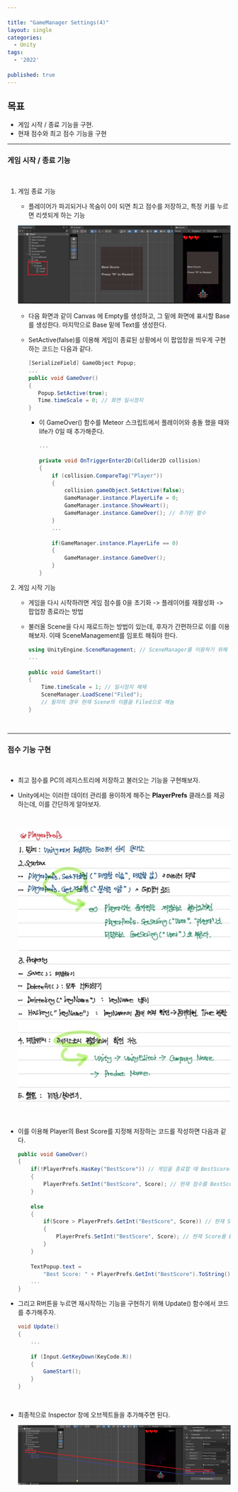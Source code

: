 ```yaml
---

title: "GameManager Settings(4)"
layout: single
categories:
  - Unity
tags:
  - '2022'

published: true
---
```




## 목표

- 게임 시작 / 종료 기능을 구현.
- 현재 점수와 최고 점수 기능을 구현



---

### 게임 시작 / 종료 기능

<br>

1. 게임 종료 기능

   - 플레이어가 파괴되거나 목숨이 0이 되면 최고 점수를 저장하고, 특정 키를 누르면 리셋되게 하는 기능

   ![image-20221004142525334](/assets/images/2022-10-04-GMSettings4/image-20221004142525334.png)

   - 다음 화면과 같이 Canvas 에 Empty를 생성하고, 그 밑에 화면에 표시할 Base를 생성한다. 마지막으로 Base 밑에 Text를 생성한다. 

   - SetActive(false)를 이용해 게임이 종료된 상황에서 이 팝업창을 띄우게 구현하는 코드는 다음과 같다.

     ```csharp
     [SerializeField] GameObject Popup;
     ...
     public void GameOver()
     {
        Popup.SetActive(true); 
        Time.timeScale = 0; // 화면 일시정지
     }
     ```

     - 이 GameOver() 함수를 Meteor 스크립트에서 플레이어와 충돌 했을 때와 life가 0일 때 추가해준다.

       ```c#
       ...
       
       private void OnTriggerEnter2D(Collider2D collision)
       {
           if (collision.CompareTag("Player"))
           {
               collision.gameObject.SetActive(false);
               GameManager.instance.PlayerLife = 0;
               GameManager.instance.ShowHeart();
               GameManager.instance.GameOver(); // 추가된 함수
           } 
           ...
           
           if(GameManager.instance.PlayerLife == 0)
           {
               GameManager.instance.GameOver();
           }
       }
       ```



2. 게임 시작 기능

   - 게임을 다시 시작하려면 게임 점수를 0을 초기화 -> 플레이어를 재활성화 -> 팝업창 종료라는 방법

   - 불러올 Scene을 다시 재로드하는 방법이 있는데, 후자가 간편하므로 이를 이용해보자. 이때 SceneManagement를 임포트 해줘야 한다.

     ```csharp
     using UnityEngine.SceneManagement; // SceneManager를 이용하기 위해 임포트
     ...
     
     public void GameStart()
     {
         Time.timeScale = 1; // 일시정지 해제
         SceneManager.LoadScene("Filed");
         // 필자의 경우 현재 Scene의 이름을 Filed으로 해놈
     }
     ```

     <br>

---

### 점수 기능 구현

<br>

- 최고 점수를 PC의 레지스트리에 저장하고 불러오는 기능을 구현해보자.

- Unity에서는 이러한 데이터 관리를 용이하게 해주는 **PlayerPrefs** 클래스를 제공하는데, 이를 간단하게 알아보자.

  <br>

  ![image-20221004150241121](/assets/images/2022-10-04-GMSettings4/image-20221004150241121.png)

<br>

- 이를 이용해 Player의 Best Score를 지정해 저장하는 코드를 작성하면 다음과 같다.

  ```c#
  public void GameOver()
  {
      if(!PlayerPrefs.HasKey("BestScore")) // 게임을 종료할 때 BestScore가 없으면
      {
          PlayerPrefs.SetInt("BestScore", Score); // 현재 점수를 BestScore를 저장
      }
  
      else
      {
          if(Score > PlayerPrefs.GetInt("BestScore", Score)) // 현재 Score가 BestScore보다 크면
          {
              PlayerPrefs.SetInt("BestScore", Score); // 현재 Score를 BestScore로 저장
          }
      }
      
      TextPopup.text = 
          "Best Score: " + PlayerPrefs.GetInt("BestScore").ToString(); // 최고 점수를 Text로 출력
      ...
  }
  ```

- 그리고 R버튼을 누르면 재시작하는 기능을 구현하기 위해 Update() 함수에서 코드를 추가해주자.

  ```c#
  void Update()
  {
      ...
          
      if (Input.GetKeyDown(KeyCode.R))
      {
          GameStart();
      }
  }
  ```

<br>

- 최종적으로 Inspector 창에 오브젝트들을 추가해주면 된다.

  ![image-20221004151056276](/assets/images/2022-10-04-GMSettings4/image-20221004151056276.png)
